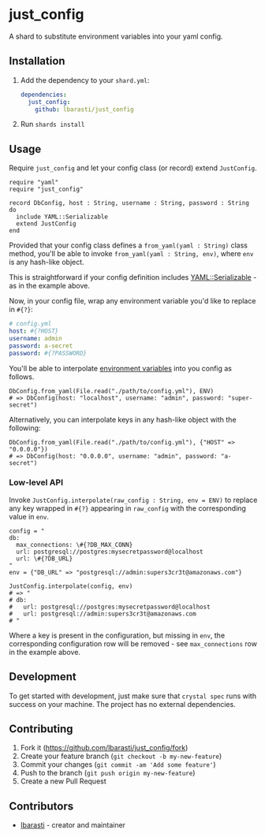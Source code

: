 # just_config

A shard to substitute environment variables into your yaml config.

## Installation

1. Add the dependency to your `shard.yml`:

   ```yaml
   dependencies:
     just_config:
       github: lbarasti/just_config
   ```

2. Run `shards install`

## Usage
Require `just_config` and let your config class (or record) extend `JustConfig`.

```crystal
require "yaml"
require "just_config"

record DbConfig, host : String, username : String, password : String do
  include YAML::Serializable
  extend JustConfig
end
```

Provided that your config class defines a `from_yaml(yaml : String)` class method, you'll be able to invoke `from_yaml(yaml : String, env)`, where `env` is any hash-like object.

This is straightforward if your config definition includes [YAML::Serializable](https://crystal-lang.org/api/1.0.0/YAML/Serializable.html) - as in the example above.

Now, in your config file, wrap any environment variable you'd like to replace in `#{?}`:
```yml
# config.yml
host: #{?HOST}
username: admin
password: a-secret
password: #{?PASSWORD}
```

You'll be able to interpolate [environment variables](https://crystal-lang.org/api/1.0.0/ENV.html) into you config as follows.
```crystal
DbConfig.from_yaml(File.read("./path/to/config.yml"), ENV)
# => DbConfig(host: "localhost", username: "admin", password: "super-secret")
```

Alternatively, you can interpolate keys in any hash-like object with the following:
```crystal
DbConfig.from_yaml(File.read("./path/to/config.yml"), {"HOST" => "0.0.0.0"})
# => DbConfig(host: "0.0.0.0", username: "admin", password: "a-secret")
```

### Low-level API
Invoke `JustConfig.interpolate(raw_config : String, env = ENV)` to replace any key wrapped in `#{?}` appearing in `raw_config` with the corresponding value in `env`.

```crystal
config = "
db:
  max_connections: \#{?DB_MAX_CONN}
  url: postgresql://postgres:mysecretpassword@localhost
  url: \#{?DB_URL}
"
env = {"DB_URL" => "postgresql://admin:supers3cr3t@amazonaws.com"}

JustConfig.interpolate(config, env)
# => "
# db:
#   url: postgresql://postgres:mysecretpassword@localhost
#   url: postgresql://admin:supers3cr3t@amazonaws.com
# "
```

Where a key is present in the configuration, but missing in `env`, the corresponding configuration row will be removed - see `max_connections` row in the example above.

## Development

To get started with development, just make sure that `crystal spec` runs with success on your machine. The project has no external dependencies.

## Contributing

1. Fork it (<https://github.com/lbarasti/just_config/fork>)
2. Create your feature branch (`git checkout -b my-new-feature`)
3. Commit your changes (`git commit -am 'Add some feature'`)
4. Push to the branch (`git push origin my-new-feature`)
5. Create a new Pull Request

## Contributors

- [lbarasti](https://github.com/lbarasti) - creator and maintainer
